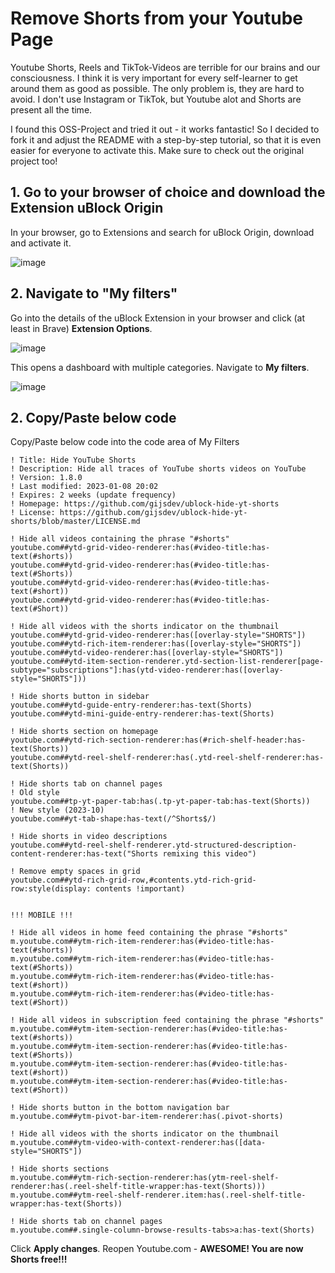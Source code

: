 # Remove Shorts from your Youtube Page

Youtube Shorts, Reels and TikTok-Videos are terrible for our brains and our consciousness. I think it is very important for every self-learner to get around them as good as possible.
The only problem is, they are hard to avoid. I don't use Instagram or TikTok, but Youtube alot and Shorts are present all the time.

I found this OSS-Project and tried it out - it works fantastic! So I decided to fork it and adjust the README with a step-by-step tutorial, so that it is even easier for everyone to activate this.
Make sure to check out the original project too!

## 1. Go to your browser of choice and download the Extension uBlock Origin
In your browser, go to Extensions and search for uBlock Origin, download and activate it.

![image](https://github.com/FabianAltendorfer/ublock-hide-yt-shorts/assets/98153318/428f3969-9e06-4994-bf09-74cf133ea802)

## 2. Navigate to "My filters"
Go into the details of the uBlock Extension in your browser and click (at least in Brave) **Extension Options**.

![image](https://github.com/FabianAltendorfer/ublock-hide-yt-shorts/assets/98153318/c68ea84d-639f-447e-b5ac-f98c44a912f2)

This opens a dashboard with multiple categories. Navigate to **My filters**.

![image](https://github.com/FabianAltendorfer/ublock-hide-yt-shorts/assets/98153318/63babba9-c50c-443d-8c6b-01e29d4063fd)


## 2. Copy/Paste below code
Copy/Paste below code into the code area of My Filters

```
! Title: Hide YouTube Shorts
! Description: Hide all traces of YouTube shorts videos on YouTube
! Version: 1.8.0
! Last modified: 2023-01-08 20:02
! Expires: 2 weeks (update frequency)
! Homepage: https://github.com/gijsdev/ublock-hide-yt-shorts
! License: https://github.com/gijsdev/ublock-hide-yt-shorts/blob/master/LICENSE.md

! Hide all videos containing the phrase "#shorts"
youtube.com##ytd-grid-video-renderer:has(#video-title:has-text(#shorts))
youtube.com##ytd-grid-video-renderer:has(#video-title:has-text(#Shorts))
youtube.com##ytd-grid-video-renderer:has(#video-title:has-text(#short))
youtube.com##ytd-grid-video-renderer:has(#video-title:has-text(#Short))

! Hide all videos with the shorts indicator on the thumbnail
youtube.com##ytd-grid-video-renderer:has([overlay-style="SHORTS"])
youtube.com##ytd-rich-item-renderer:has([overlay-style="SHORTS"])
youtube.com##ytd-video-renderer:has([overlay-style="SHORTS"])
youtube.com##ytd-item-section-renderer.ytd-section-list-renderer[page-subtype="subscriptions"]:has(ytd-video-renderer:has([overlay-style="SHORTS"]))

! Hide shorts button in sidebar
youtube.com##ytd-guide-entry-renderer:has-text(Shorts)
youtube.com##ytd-mini-guide-entry-renderer:has-text(Shorts)

! Hide shorts section on homepage
youtube.com##ytd-rich-section-renderer:has(#rich-shelf-header:has-text(Shorts))
youtube.com##ytd-reel-shelf-renderer:has(.ytd-reel-shelf-renderer:has-text(Shorts))

! Hide shorts tab on channel pages
! Old style
youtube.com##tp-yt-paper-tab:has(.tp-yt-paper-tab:has-text(Shorts))
! New style (2023-10)
youtube.com##yt-tab-shape:has-text(/^Shorts$/)

! Hide shorts in video descriptions
youtube.com##ytd-reel-shelf-renderer.ytd-structured-description-content-renderer:has-text("Shorts remixing this video")

! Remove empty spaces in grid
youtube.com##ytd-rich-grid-row,#contents.ytd-rich-grid-row:style(display: contents !important)


!!! MOBILE !!!

! Hide all videos in home feed containing the phrase "#shorts"
m.youtube.com##ytm-rich-item-renderer:has(#video-title:has-text(#shorts))
m.youtube.com##ytm-rich-item-renderer:has(#video-title:has-text(#Shorts))
m.youtube.com##ytm-rich-item-renderer:has(#video-title:has-text(#short))
m.youtube.com##ytm-rich-item-renderer:has(#video-title:has-text(#Short))

! Hide all videos in subscription feed containing the phrase "#shorts"
m.youtube.com##ytm-item-section-renderer:has(#video-title:has-text(#shorts))
m.youtube.com##ytm-item-section-renderer:has(#video-title:has-text(#Shorts))
m.youtube.com##ytm-item-section-renderer:has(#video-title:has-text(#short))
m.youtube.com##ytm-item-section-renderer:has(#video-title:has-text(#Short))

! Hide shorts button in the bottom navigation bar
m.youtube.com##ytm-pivot-bar-item-renderer:has(.pivot-shorts)

! Hide all videos with the shorts indicator on the thumbnail
m.youtube.com##ytm-video-with-context-renderer:has([data-style="SHORTS"])

! Hide shorts sections
m.youtube.com##ytm-rich-section-renderer:has(ytm-reel-shelf-renderer:has(.reel-shelf-title-wrapper:has-text(Shorts)))
m.youtube.com##ytm-reel-shelf-renderer.item:has(.reel-shelf-title-wrapper:has-text(Shorts))

! Hide shorts tab on channel pages
m.youtube.com##.single-column-browse-results-tabs>a:has-text(Shorts)
```

Click **Apply changes**. Reopen Youtube.com - **AWESOME! You are now Shorts free!!!**



